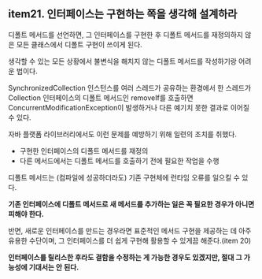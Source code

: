 ## item21. 인터페이스는 구현하는 쪽을 생각해 설계하라

디폴트 메서드를 선언하면, 그 인터페이스를 구현한 후 디폴트 메서드를 재정의하지 않은 모든 클래스에서 디폴트 구현이 쓰이게 된다.

생각할 수 있는 모든 상황에서 불변식을 해치지 않는 디폴트 메서드를 작성하기랑 어려운 법이다.

SynchronizedCollection 인스턴스를 여러 스레드가 공유하는 환경에서 한 스레드가 Collection 인터페이스의 디폴트 메서드인 removeIf를 호출하면 ConcurrentModificationException이 발생하거나 다른 예기치 못한 결과로 이어질 수 있다.

자바 플랫폼 라이브러리에서도 이런 문제를 예방하기 위해 일련의 조치를 취했다.
- 구현한 인터페이스의 디폴트 메서드를 재정의
-  다른 메서드에서는 디폴트 메서드를 호출하기 전에 필요한 작업을 수행

디폴트 메서드는 (컴파일에 성공하더라도) 기존 구현체에 런타임 오류를 일으킬 수 있다.

**기존 인터페이스에 디폴트 메서드로 새 메서드를 추가하는 일은 꼭 필요한 경우가 아니면 피해야 한다.**

반면, 새로운 인터페이스를 만드는 경우라면 표준적인 메서드 구현을 제공하는 데 아주 유용한 수단이며, 그 인터페이스를 더 쉽게 구현해 활용할 수 있게끔 해준다.(item 20)

**인터페이스를 릴리스한 후라도 결함을 수정하는 게 가능한 경우도 있겠지만, 절대 그 가능성에 기대서는 안 된다.**